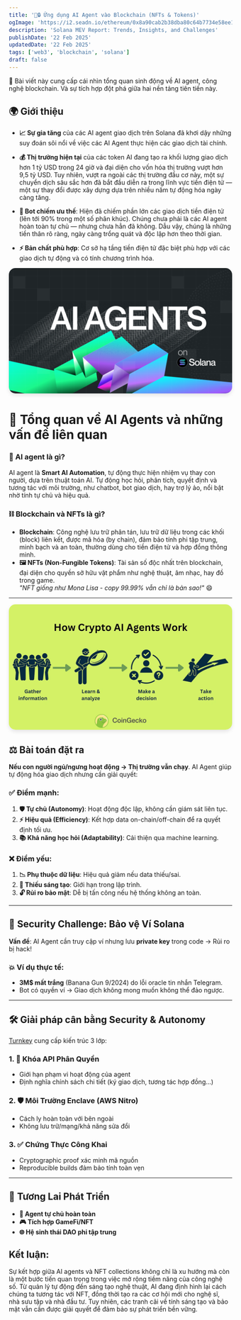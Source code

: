 ```yaml
---
title: '🤖🔒 Ứng dụng AI Agent vào Blockchain (NFTs & Tokens)'
ogImage: 'https://i2.seadn.io/ethereum/0x8a90cab2b38dba80c64b7734e58ee1db38b8992e/2e73bb28d2bc794b8a84fb538cd50e9b.png'
description: 'Solana MEV Report: Trends, Insights, and Challenges'
publishDate: '22 Feb 2025'
updatedDate: '22 Feb 2025'
tags: ['web3', 'blockchain', 'solana']
draft: false
---
```


 🌟 Bài viết này cung cấp cái nhìn tổng quan sinh động về AI agent, công nghệ blockchain. Và sự tích hợp đột phá giữa hai nền tảng tiên tiến này.

## 🌍 Giới thiệu

- **📈 Sự gia tăng** của các AI agent giao dịch trên Solana đã khơi dậy những suy đoán sôi nổi về việc các AI Agent thực hiện các giao dịch tài chính.

- **💰 Thị trường hiện tại** của các token AI đang tạo ra khối lượng giao dịch hơn 1 tỷ USD trong 24 giờ và đại diện cho vốn hóa thị trường vượt hơn 9,5 tỷ USD. Tuy nhiên, vượt ra ngoài các thị trường đầu cơ này, một sự chuyển dịch sâu sắc hơn đã bắt đầu diễn ra trong lĩnh vực tiền điện tử — một sự thay đổi được xây dựng dựa trên nhiều năm tự động hóa ngày càng tăng.

- **🤖 Bot chiếm ưu thế**: Hiện đã chiếm phần lớn các giao dịch tiền điện tử (lên tới 90% trong một số phân khúc). Chúng chưa phải là các AI agent hoàn toàn tự chủ — nhưng chưa hẳn đã không. Dẫu vậy, chúng là những tiền thân rõ ràng, ngày càng trổng quát và độc lập hơn theo thời gian.

- **⚡ Bản chất phù hợp**: Cơ sở hạ tầng tiền điện tử đặc biệt phù hợp với các giao dịch tự động và có tính chương trình hóa.

![Header Image](header.png)

# 🤖 Tổng quan về AI Agents và những vấn đề liên quan

### 🤖 AI agent là gì?
AI agent là **Smart AI Automation**, tự động thực hiện nhiệm vụ thay con người, dựa trên thuật toán AI. Tự động học hỏi, phân tích, quyết định và tương tác với môi trường, như chatbot, bot giao dịch, hay trợ lý ảo, nổi bật nhờ tính tự chủ và hiệu quả.

### ⛓️ Blockchain và NFTs là gì?
- **Blockchain**: Công nghệ lưu trữ phân tán, lưu trữ dữ liệu trong các khối (block) liên kết, được mã hóa (by chain), đảm bảo tính phi tập trung, minh bạch và an toàn, thường dùng cho tiền điện tử và hợp đồng thông minh.  
- **🖼️ NFTs (Non-Fungible Tokens)**: Tài sản số độc nhất trên blockchain, đại diện cho quyền sở hữu vật phẩm như nghệ thuật, âm nhạc, hay đồ trong game.  
*"NFT giống như Mona Lisa - copy 99.99% vẫn chỉ là bản sao!"* 😄

---
![Ai agent Image](work-ai.png)

## ⚖️ Bài toán đặt ra

**Nếu con người ngủ/ngưng hoạt động → Thị trường vẫn chạy**. AI Agent giúp tự động hóa giao dịch nhưng cần giải quyết:

### ✅ Điểm mạnh:
1. **🛡️ Tự chủ (Autonomy)**: Hoạt động độc lập, không cần giám sát liên tục.  
2. **⚡ Hiệu quả (Efficiency)**: Kết hợp data on-chain/off-chain để ra quyết định tối ưu.  
3. **📚 Khả năng học hỏi (Adaptability)**: Cải thiện qua machine learning.  

### ❌ Điểm yếu:
1. **📉 Phụ thuộc dữ liệu**: Hiệu quả giảm nếu data thiếu/sai.  
2. **🎨 Thiếu sáng tạo**: Giới hạn trong lập trình.  
3. **🔓 Rủi ro bảo mật**: Dễ bị tấn công nếu hệ thống không an toàn.  

---

## 🔐 Security Challenge: Bảo vệ Ví Solana
**Vấn đề**: AI Agent cần truy cập ví nhưng lưu **private key** trong code → Rủi ro bị hack!  

### 💥 Ví dụ thực tế:
- **3M$ mất trắng** (Banana Gun 9/2024) do lỗi oracle tin nhắn Telegram.  
- Bot có quyền ví → Giao dịch không mong muốn không thể đảo ngược.  

---

## 🛠️ Giải pháp cân bằng Security & Autonomy
[Turnkey](https://www.turnkey.com/) cung cấp kiến trúc 3 lớp: 
### 1. 🔑 Khóa API Phân Quyền
- Giới hạn phạm vi hoạt động của agent  
- Định nghĩa chính sách chi tiết (ký giao dịch, tương tác hợp đồng...)  

### 2. 🛡️ Môi Trường Enclave (AWS Nitro)
- Cách ly hoàn toàn với bên ngoài  
- Không lưu trữ/mạng/khả năng sửa đổi  

### 3. ✅ Chứng Thực Công Khai
- Cryptographic proof xác minh mã nguồn  
- Reproducible builds đảm bảo tính toàn vẹn  

---

## 🚀 Tương Lai Phát Triển
- **🤖 Agent tự chủ hoàn toàn**  
- **🎮 Tích hợp GameFi/NFT**  
- **🌐 Hệ sinh thái DAO phi tập trung**  

## Kết luận: 
Sự kết hợp giữa AI agents và NFT collections không chỉ là xu hướng mà còn là một bước tiến quan trọng trong việc mở rộng tiềm năng của công nghệ số. Từ quản lý tự động đến sáng tạo nghệ thuật, AI đang định hình lại cách chúng ta tương tác với NFT, đồng thời tạo ra các cơ hội mới cho nghệ sĩ, nhà sưu tập và nhà đầu tư. Tuy nhiên, các tranh cãi về tính sáng tạo và bảo mật vẫn cần được giải quyết để đảm bảo sự phát triển bền vững.

<style>
img {
    border-radius: 15px;
    box-shadow: 0 4px 8px rgba(0,0,0,0.1);
}
blockquote {
    background: #f9f9f9;
    border-left: 4px solid #007bff;
    padding: 12px;
    font-style: italic;
}
</style>